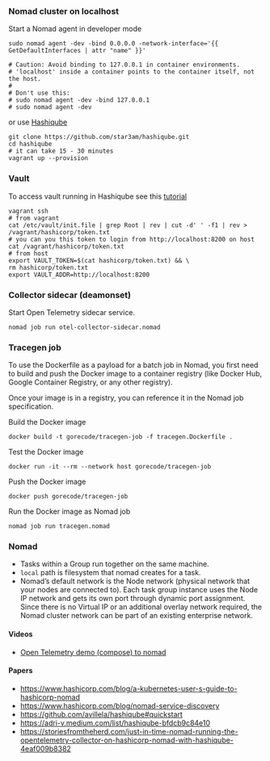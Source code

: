 ### Nomad cluster on localhost
Start a Nomad agent in developer mode
```shell
sudo nomad agent -dev -bind 0.0.0.0 -network-interface='{{ GetDefaultInterfaces | attr "name" }}'

# Caution: Avoid binding to 127.0.0.1 in container environments. 
# 'localhost' inside a container points to the container itself, not the host.
#
# Don't use this:
# sudo nomad agent -dev -bind 127.0.0.1
# sudo nomad agent -dev
```

or use [Hashiqube](https://hashiqube.com/#/)
```
git clone https://github.com/star3am/hashiqube.git
cd hashiqube
# it can take 15 - 30 minutes
vagrant up --provision
```

### Vault

To access vault running in Hashiqube see this [tutorial](https://github.com/avillela/hashiqube#vault-setup)
```shell
vagrant ssh
# from vagrant
cat /etc/vault/init.file | grep Root | rev | cut -d' ' -f1 | rev > /vagrant/hashicorp/token.txt
# you can you this token to login from http://localhost:8200 on host
cat /vagrant/hashicorp/token.txt
# from host
export VAULT_TOKEN=$(cat hashicorp/token.txt) && \
rm hashicorp/token.txt
export VAULT_ADDR=http://localhost:8200
```

### Collector sidecar (deamonset)

Start Open Telemetry sidecar service.
```shell
nomad job run otel-collector-sidecar.nomad
```

### Tracegen job

To use the Dockerfile as a payload for a batch job in Nomad, you first need to build and push the Docker image to a container registry (like Docker Hub, Google Container Registry, or any other registry).

Once your image is in a registry, you can reference it in the Nomad job specification.

Build the Docker image
```shell
docker build -t gorecode/tracegen-job -f tracegen.Dockerfile .
```

Test the Docker image
```shell
docker run -it --rm --network host gorecode/tracegen-job
```

Push the Docker image
```shell
docker push gorecode/tracegen-job
```

Run the Docker image as Nomad job
```shell
nomad job run tracegen.nomad
```

### Nomad

- Tasks within a Group run together on the same machine.
- `local` path is filesystem that nomad creates for a task.
- Nomad’s default network is the Node network (physical network that your nodes are connected to). Each task group instance uses the Node IP network and gets its own port through dynamic port assignment. Since there is no Virtual IP or an additional overlay network required, the Nomad cluster network can be part of an existing enterprise network.


#### Videos

- [Open Telemetry demo (compose) to nomad](https://www.youtube.com/watch?v=Egk5L2AM-28)

#### Papers

- https://www.hashicorp.com/blog/a-kubernetes-user-s-guide-to-hashicorp-nomad
- https://www.hashicorp.com/blog/nomad-service-discovery
- https://github.com/avillela/hashiqube#quickstart
- https://adri-v.medium.com/list/hashiqube-bfdcb9c84e10
- https://storiesfromtheherd.com/just-in-time-nomad-running-the-opentelemetry-collector-on-hashicorp-nomad-with-hashiqube-4eaf009b8382